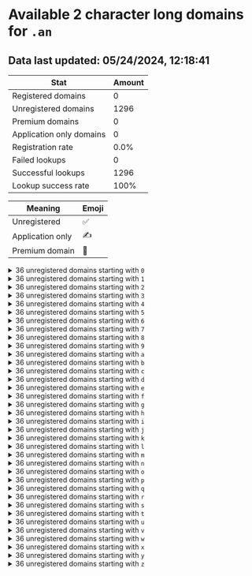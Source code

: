 # Available 2 character long domains for `.an`

## Data last updated: 05/24/2024, 12:18:41

|Stat|Amount|
|--|--|
|Registered domains|0|
|Unregistered domains|1296|
|Premium domains|0|
|Application only domains|0|
|Registration rate|0.0%|
|Failed lookups|0|
|Successful lookups|1296|
|Lookup success rate|100%|


|Meaning|Emoji|
|--|--|
|Unregistered|:white_check_mark:|
|Application only|:writing_hand:|
|Premium domain|:gem:|

<details>
<summary>36 unregistered domains starting with <bold><code>0</code></bold></summary>

|Type|Domain|
|--|--|
|:white_check_mark:|`00.an`|
|:white_check_mark:|`01.an`|
|:white_check_mark:|`02.an`|
|:white_check_mark:|`03.an`|
|:white_check_mark:|`04.an`|
|:white_check_mark:|`05.an`|
|:white_check_mark:|`06.an`|
|:white_check_mark:|`07.an`|
|:white_check_mark:|`08.an`|
|:white_check_mark:|`09.an`|
|:white_check_mark:|`0a.an`|
|:white_check_mark:|`0b.an`|
|:white_check_mark:|`0c.an`|
|:white_check_mark:|`0d.an`|
|:white_check_mark:|`0e.an`|
|:white_check_mark:|`0f.an`|
|:white_check_mark:|`0g.an`|
|:white_check_mark:|`0h.an`|
|:white_check_mark:|`0i.an`|
|:white_check_mark:|`0j.an`|
|:white_check_mark:|`0k.an`|
|:white_check_mark:|`0l.an`|
|:white_check_mark:|`0m.an`|
|:white_check_mark:|`0n.an`|
|:white_check_mark:|`0o.an`|
|:white_check_mark:|`0p.an`|
|:white_check_mark:|`0q.an`|
|:white_check_mark:|`0r.an`|
|:white_check_mark:|`0s.an`|
|:white_check_mark:|`0t.an`|
|:white_check_mark:|`0u.an`|
|:white_check_mark:|`0v.an`|
|:white_check_mark:|`0w.an`|
|:white_check_mark:|`0x.an`|
|:white_check_mark:|`0y.an`|
|:white_check_mark:|`0z.an`|
</details>
<details>
<summary>36 unregistered domains starting with <bold><code>1</code></bold></summary>

|Type|Domain|
|--|--|
|:white_check_mark:|`10.an`|
|:white_check_mark:|`11.an`|
|:white_check_mark:|`12.an`|
|:white_check_mark:|`13.an`|
|:white_check_mark:|`14.an`|
|:white_check_mark:|`15.an`|
|:white_check_mark:|`16.an`|
|:white_check_mark:|`17.an`|
|:white_check_mark:|`18.an`|
|:white_check_mark:|`19.an`|
|:white_check_mark:|`1a.an`|
|:white_check_mark:|`1b.an`|
|:white_check_mark:|`1c.an`|
|:white_check_mark:|`1d.an`|
|:white_check_mark:|`1e.an`|
|:white_check_mark:|`1f.an`|
|:white_check_mark:|`1g.an`|
|:white_check_mark:|`1h.an`|
|:white_check_mark:|`1i.an`|
|:white_check_mark:|`1j.an`|
|:white_check_mark:|`1k.an`|
|:white_check_mark:|`1l.an`|
|:white_check_mark:|`1m.an`|
|:white_check_mark:|`1n.an`|
|:white_check_mark:|`1o.an`|
|:white_check_mark:|`1p.an`|
|:white_check_mark:|`1q.an`|
|:white_check_mark:|`1r.an`|
|:white_check_mark:|`1s.an`|
|:white_check_mark:|`1t.an`|
|:white_check_mark:|`1u.an`|
|:white_check_mark:|`1v.an`|
|:white_check_mark:|`1w.an`|
|:white_check_mark:|`1x.an`|
|:white_check_mark:|`1y.an`|
|:white_check_mark:|`1z.an`|
</details>
<details>
<summary>36 unregistered domains starting with <bold><code>2</code></bold></summary>

|Type|Domain|
|--|--|
|:white_check_mark:|`20.an`|
|:white_check_mark:|`21.an`|
|:white_check_mark:|`22.an`|
|:white_check_mark:|`23.an`|
|:white_check_mark:|`24.an`|
|:white_check_mark:|`25.an`|
|:white_check_mark:|`26.an`|
|:white_check_mark:|`27.an`|
|:white_check_mark:|`28.an`|
|:white_check_mark:|`29.an`|
|:white_check_mark:|`2a.an`|
|:white_check_mark:|`2b.an`|
|:white_check_mark:|`2c.an`|
|:white_check_mark:|`2d.an`|
|:white_check_mark:|`2e.an`|
|:white_check_mark:|`2f.an`|
|:white_check_mark:|`2g.an`|
|:white_check_mark:|`2h.an`|
|:white_check_mark:|`2i.an`|
|:white_check_mark:|`2j.an`|
|:white_check_mark:|`2k.an`|
|:white_check_mark:|`2l.an`|
|:white_check_mark:|`2m.an`|
|:white_check_mark:|`2n.an`|
|:white_check_mark:|`2o.an`|
|:white_check_mark:|`2p.an`|
|:white_check_mark:|`2q.an`|
|:white_check_mark:|`2r.an`|
|:white_check_mark:|`2s.an`|
|:white_check_mark:|`2t.an`|
|:white_check_mark:|`2u.an`|
|:white_check_mark:|`2v.an`|
|:white_check_mark:|`2w.an`|
|:white_check_mark:|`2x.an`|
|:white_check_mark:|`2y.an`|
|:white_check_mark:|`2z.an`|
</details>
<details>
<summary>36 unregistered domains starting with <bold><code>3</code></bold></summary>

|Type|Domain|
|--|--|
|:white_check_mark:|`30.an`|
|:white_check_mark:|`31.an`|
|:white_check_mark:|`32.an`|
|:white_check_mark:|`33.an`|
|:white_check_mark:|`34.an`|
|:white_check_mark:|`35.an`|
|:white_check_mark:|`36.an`|
|:white_check_mark:|`37.an`|
|:white_check_mark:|`38.an`|
|:white_check_mark:|`39.an`|
|:white_check_mark:|`3a.an`|
|:white_check_mark:|`3b.an`|
|:white_check_mark:|`3c.an`|
|:white_check_mark:|`3d.an`|
|:white_check_mark:|`3e.an`|
|:white_check_mark:|`3f.an`|
|:white_check_mark:|`3g.an`|
|:white_check_mark:|`3h.an`|
|:white_check_mark:|`3i.an`|
|:white_check_mark:|`3j.an`|
|:white_check_mark:|`3k.an`|
|:white_check_mark:|`3l.an`|
|:white_check_mark:|`3m.an`|
|:white_check_mark:|`3n.an`|
|:white_check_mark:|`3o.an`|
|:white_check_mark:|`3p.an`|
|:white_check_mark:|`3q.an`|
|:white_check_mark:|`3r.an`|
|:white_check_mark:|`3s.an`|
|:white_check_mark:|`3t.an`|
|:white_check_mark:|`3u.an`|
|:white_check_mark:|`3v.an`|
|:white_check_mark:|`3w.an`|
|:white_check_mark:|`3x.an`|
|:white_check_mark:|`3y.an`|
|:white_check_mark:|`3z.an`|
</details>
<details>
<summary>36 unregistered domains starting with <bold><code>4</code></bold></summary>

|Type|Domain|
|--|--|
|:white_check_mark:|`40.an`|
|:white_check_mark:|`41.an`|
|:white_check_mark:|`42.an`|
|:white_check_mark:|`43.an`|
|:white_check_mark:|`44.an`|
|:white_check_mark:|`45.an`|
|:white_check_mark:|`46.an`|
|:white_check_mark:|`47.an`|
|:white_check_mark:|`48.an`|
|:white_check_mark:|`49.an`|
|:white_check_mark:|`4a.an`|
|:white_check_mark:|`4b.an`|
|:white_check_mark:|`4c.an`|
|:white_check_mark:|`4d.an`|
|:white_check_mark:|`4e.an`|
|:white_check_mark:|`4f.an`|
|:white_check_mark:|`4g.an`|
|:white_check_mark:|`4h.an`|
|:white_check_mark:|`4i.an`|
|:white_check_mark:|`4j.an`|
|:white_check_mark:|`4k.an`|
|:white_check_mark:|`4l.an`|
|:white_check_mark:|`4m.an`|
|:white_check_mark:|`4n.an`|
|:white_check_mark:|`4o.an`|
|:white_check_mark:|`4p.an`|
|:white_check_mark:|`4q.an`|
|:white_check_mark:|`4r.an`|
|:white_check_mark:|`4s.an`|
|:white_check_mark:|`4t.an`|
|:white_check_mark:|`4u.an`|
|:white_check_mark:|`4v.an`|
|:white_check_mark:|`4w.an`|
|:white_check_mark:|`4x.an`|
|:white_check_mark:|`4y.an`|
|:white_check_mark:|`4z.an`|
</details>
<details>
<summary>36 unregistered domains starting with <bold><code>5</code></bold></summary>

|Type|Domain|
|--|--|
|:white_check_mark:|`50.an`|
|:white_check_mark:|`51.an`|
|:white_check_mark:|`52.an`|
|:white_check_mark:|`53.an`|
|:white_check_mark:|`54.an`|
|:white_check_mark:|`55.an`|
|:white_check_mark:|`56.an`|
|:white_check_mark:|`57.an`|
|:white_check_mark:|`58.an`|
|:white_check_mark:|`59.an`|
|:white_check_mark:|`5a.an`|
|:white_check_mark:|`5b.an`|
|:white_check_mark:|`5c.an`|
|:white_check_mark:|`5d.an`|
|:white_check_mark:|`5e.an`|
|:white_check_mark:|`5f.an`|
|:white_check_mark:|`5g.an`|
|:white_check_mark:|`5h.an`|
|:white_check_mark:|`5i.an`|
|:white_check_mark:|`5j.an`|
|:white_check_mark:|`5k.an`|
|:white_check_mark:|`5l.an`|
|:white_check_mark:|`5m.an`|
|:white_check_mark:|`5n.an`|
|:white_check_mark:|`5o.an`|
|:white_check_mark:|`5p.an`|
|:white_check_mark:|`5q.an`|
|:white_check_mark:|`5r.an`|
|:white_check_mark:|`5s.an`|
|:white_check_mark:|`5t.an`|
|:white_check_mark:|`5u.an`|
|:white_check_mark:|`5v.an`|
|:white_check_mark:|`5w.an`|
|:white_check_mark:|`5x.an`|
|:white_check_mark:|`5y.an`|
|:white_check_mark:|`5z.an`|
</details>
<details>
<summary>36 unregistered domains starting with <bold><code>6</code></bold></summary>

|Type|Domain|
|--|--|
|:white_check_mark:|`60.an`|
|:white_check_mark:|`61.an`|
|:white_check_mark:|`62.an`|
|:white_check_mark:|`63.an`|
|:white_check_mark:|`64.an`|
|:white_check_mark:|`65.an`|
|:white_check_mark:|`66.an`|
|:white_check_mark:|`67.an`|
|:white_check_mark:|`68.an`|
|:white_check_mark:|`69.an`|
|:white_check_mark:|`6a.an`|
|:white_check_mark:|`6b.an`|
|:white_check_mark:|`6c.an`|
|:white_check_mark:|`6d.an`|
|:white_check_mark:|`6e.an`|
|:white_check_mark:|`6f.an`|
|:white_check_mark:|`6g.an`|
|:white_check_mark:|`6h.an`|
|:white_check_mark:|`6i.an`|
|:white_check_mark:|`6j.an`|
|:white_check_mark:|`6k.an`|
|:white_check_mark:|`6l.an`|
|:white_check_mark:|`6m.an`|
|:white_check_mark:|`6n.an`|
|:white_check_mark:|`6o.an`|
|:white_check_mark:|`6p.an`|
|:white_check_mark:|`6q.an`|
|:white_check_mark:|`6r.an`|
|:white_check_mark:|`6s.an`|
|:white_check_mark:|`6t.an`|
|:white_check_mark:|`6u.an`|
|:white_check_mark:|`6v.an`|
|:white_check_mark:|`6w.an`|
|:white_check_mark:|`6x.an`|
|:white_check_mark:|`6y.an`|
|:white_check_mark:|`6z.an`|
</details>
<details>
<summary>36 unregistered domains starting with <bold><code>7</code></bold></summary>

|Type|Domain|
|--|--|
|:white_check_mark:|`70.an`|
|:white_check_mark:|`71.an`|
|:white_check_mark:|`72.an`|
|:white_check_mark:|`73.an`|
|:white_check_mark:|`74.an`|
|:white_check_mark:|`75.an`|
|:white_check_mark:|`76.an`|
|:white_check_mark:|`77.an`|
|:white_check_mark:|`78.an`|
|:white_check_mark:|`79.an`|
|:white_check_mark:|`7a.an`|
|:white_check_mark:|`7b.an`|
|:white_check_mark:|`7c.an`|
|:white_check_mark:|`7d.an`|
|:white_check_mark:|`7e.an`|
|:white_check_mark:|`7f.an`|
|:white_check_mark:|`7g.an`|
|:white_check_mark:|`7h.an`|
|:white_check_mark:|`7i.an`|
|:white_check_mark:|`7j.an`|
|:white_check_mark:|`7k.an`|
|:white_check_mark:|`7l.an`|
|:white_check_mark:|`7m.an`|
|:white_check_mark:|`7n.an`|
|:white_check_mark:|`7o.an`|
|:white_check_mark:|`7p.an`|
|:white_check_mark:|`7q.an`|
|:white_check_mark:|`7r.an`|
|:white_check_mark:|`7s.an`|
|:white_check_mark:|`7t.an`|
|:white_check_mark:|`7u.an`|
|:white_check_mark:|`7v.an`|
|:white_check_mark:|`7w.an`|
|:white_check_mark:|`7x.an`|
|:white_check_mark:|`7y.an`|
|:white_check_mark:|`7z.an`|
</details>
<details>
<summary>36 unregistered domains starting with <bold><code>8</code></bold></summary>

|Type|Domain|
|--|--|
|:white_check_mark:|`80.an`|
|:white_check_mark:|`81.an`|
|:white_check_mark:|`82.an`|
|:white_check_mark:|`83.an`|
|:white_check_mark:|`84.an`|
|:white_check_mark:|`85.an`|
|:white_check_mark:|`86.an`|
|:white_check_mark:|`87.an`|
|:white_check_mark:|`88.an`|
|:white_check_mark:|`89.an`|
|:white_check_mark:|`8a.an`|
|:white_check_mark:|`8b.an`|
|:white_check_mark:|`8c.an`|
|:white_check_mark:|`8d.an`|
|:white_check_mark:|`8e.an`|
|:white_check_mark:|`8f.an`|
|:white_check_mark:|`8g.an`|
|:white_check_mark:|`8h.an`|
|:white_check_mark:|`8i.an`|
|:white_check_mark:|`8j.an`|
|:white_check_mark:|`8k.an`|
|:white_check_mark:|`8l.an`|
|:white_check_mark:|`8m.an`|
|:white_check_mark:|`8n.an`|
|:white_check_mark:|`8o.an`|
|:white_check_mark:|`8p.an`|
|:white_check_mark:|`8q.an`|
|:white_check_mark:|`8r.an`|
|:white_check_mark:|`8s.an`|
|:white_check_mark:|`8t.an`|
|:white_check_mark:|`8u.an`|
|:white_check_mark:|`8v.an`|
|:white_check_mark:|`8w.an`|
|:white_check_mark:|`8x.an`|
|:white_check_mark:|`8y.an`|
|:white_check_mark:|`8z.an`|
</details>
<details>
<summary>36 unregistered domains starting with <bold><code>9</code></bold></summary>

|Type|Domain|
|--|--|
|:white_check_mark:|`90.an`|
|:white_check_mark:|`91.an`|
|:white_check_mark:|`92.an`|
|:white_check_mark:|`93.an`|
|:white_check_mark:|`94.an`|
|:white_check_mark:|`95.an`|
|:white_check_mark:|`96.an`|
|:white_check_mark:|`97.an`|
|:white_check_mark:|`98.an`|
|:white_check_mark:|`99.an`|
|:white_check_mark:|`9a.an`|
|:white_check_mark:|`9b.an`|
|:white_check_mark:|`9c.an`|
|:white_check_mark:|`9d.an`|
|:white_check_mark:|`9e.an`|
|:white_check_mark:|`9f.an`|
|:white_check_mark:|`9g.an`|
|:white_check_mark:|`9h.an`|
|:white_check_mark:|`9i.an`|
|:white_check_mark:|`9j.an`|
|:white_check_mark:|`9k.an`|
|:white_check_mark:|`9l.an`|
|:white_check_mark:|`9m.an`|
|:white_check_mark:|`9n.an`|
|:white_check_mark:|`9o.an`|
|:white_check_mark:|`9p.an`|
|:white_check_mark:|`9q.an`|
|:white_check_mark:|`9r.an`|
|:white_check_mark:|`9s.an`|
|:white_check_mark:|`9t.an`|
|:white_check_mark:|`9u.an`|
|:white_check_mark:|`9v.an`|
|:white_check_mark:|`9w.an`|
|:white_check_mark:|`9x.an`|
|:white_check_mark:|`9y.an`|
|:white_check_mark:|`9z.an`|
</details>
<details>
<summary>36 unregistered domains starting with <bold><code>a</code></bold></summary>

|Type|Domain|
|--|--|
|:white_check_mark:|`a0.an`|
|:white_check_mark:|`a1.an`|
|:white_check_mark:|`a2.an`|
|:white_check_mark:|`a3.an`|
|:white_check_mark:|`a4.an`|
|:white_check_mark:|`a5.an`|
|:white_check_mark:|`a6.an`|
|:white_check_mark:|`a7.an`|
|:white_check_mark:|`a8.an`|
|:white_check_mark:|`a9.an`|
|:white_check_mark:|`aa.an`|
|:white_check_mark:|`ab.an`|
|:white_check_mark:|`ac.an`|
|:white_check_mark:|`ad.an`|
|:white_check_mark:|`ae.an`|
|:white_check_mark:|`af.an`|
|:white_check_mark:|`ag.an`|
|:white_check_mark:|`ah.an`|
|:white_check_mark:|`ai.an`|
|:white_check_mark:|`aj.an`|
|:white_check_mark:|`ak.an`|
|:white_check_mark:|`al.an`|
|:white_check_mark:|`am.an`|
|:white_check_mark:|`an.an`|
|:white_check_mark:|`ao.an`|
|:white_check_mark:|`ap.an`|
|:white_check_mark:|`aq.an`|
|:white_check_mark:|`ar.an`|
|:white_check_mark:|`as.an`|
|:white_check_mark:|`at.an`|
|:white_check_mark:|`au.an`|
|:white_check_mark:|`av.an`|
|:white_check_mark:|`aw.an`|
|:white_check_mark:|`ax.an`|
|:white_check_mark:|`ay.an`|
|:white_check_mark:|`az.an`|
</details>
<details>
<summary>36 unregistered domains starting with <bold><code>b</code></bold></summary>

|Type|Domain|
|--|--|
|:white_check_mark:|`b0.an`|
|:white_check_mark:|`b1.an`|
|:white_check_mark:|`b2.an`|
|:white_check_mark:|`b3.an`|
|:white_check_mark:|`b4.an`|
|:white_check_mark:|`b5.an`|
|:white_check_mark:|`b6.an`|
|:white_check_mark:|`b7.an`|
|:white_check_mark:|`b8.an`|
|:white_check_mark:|`b9.an`|
|:white_check_mark:|`ba.an`|
|:white_check_mark:|`bb.an`|
|:white_check_mark:|`bc.an`|
|:white_check_mark:|`bd.an`|
|:white_check_mark:|`be.an`|
|:white_check_mark:|`bf.an`|
|:white_check_mark:|`bg.an`|
|:white_check_mark:|`bh.an`|
|:white_check_mark:|`bi.an`|
|:white_check_mark:|`bj.an`|
|:white_check_mark:|`bk.an`|
|:white_check_mark:|`bl.an`|
|:white_check_mark:|`bm.an`|
|:white_check_mark:|`bn.an`|
|:white_check_mark:|`bo.an`|
|:white_check_mark:|`bp.an`|
|:white_check_mark:|`bq.an`|
|:white_check_mark:|`br.an`|
|:white_check_mark:|`bs.an`|
|:white_check_mark:|`bt.an`|
|:white_check_mark:|`bu.an`|
|:white_check_mark:|`bv.an`|
|:white_check_mark:|`bw.an`|
|:white_check_mark:|`bx.an`|
|:white_check_mark:|`by.an`|
|:white_check_mark:|`bz.an`|
</details>
<details>
<summary>36 unregistered domains starting with <bold><code>c</code></bold></summary>

|Type|Domain|
|--|--|
|:white_check_mark:|`c0.an`|
|:white_check_mark:|`c1.an`|
|:white_check_mark:|`c2.an`|
|:white_check_mark:|`c3.an`|
|:white_check_mark:|`c4.an`|
|:white_check_mark:|`c5.an`|
|:white_check_mark:|`c6.an`|
|:white_check_mark:|`c7.an`|
|:white_check_mark:|`c8.an`|
|:white_check_mark:|`c9.an`|
|:white_check_mark:|`ca.an`|
|:white_check_mark:|`cb.an`|
|:white_check_mark:|`cc.an`|
|:white_check_mark:|`cd.an`|
|:white_check_mark:|`ce.an`|
|:white_check_mark:|`cf.an`|
|:white_check_mark:|`cg.an`|
|:white_check_mark:|`ch.an`|
|:white_check_mark:|`ci.an`|
|:white_check_mark:|`cj.an`|
|:white_check_mark:|`ck.an`|
|:white_check_mark:|`cl.an`|
|:white_check_mark:|`cm.an`|
|:white_check_mark:|`cn.an`|
|:white_check_mark:|`co.an`|
|:white_check_mark:|`cp.an`|
|:white_check_mark:|`cq.an`|
|:white_check_mark:|`cr.an`|
|:white_check_mark:|`cs.an`|
|:white_check_mark:|`ct.an`|
|:white_check_mark:|`cu.an`|
|:white_check_mark:|`cv.an`|
|:white_check_mark:|`cw.an`|
|:white_check_mark:|`cx.an`|
|:white_check_mark:|`cy.an`|
|:white_check_mark:|`cz.an`|
</details>
<details>
<summary>36 unregistered domains starting with <bold><code>d</code></bold></summary>

|Type|Domain|
|--|--|
|:white_check_mark:|`d0.an`|
|:white_check_mark:|`d1.an`|
|:white_check_mark:|`d2.an`|
|:white_check_mark:|`d3.an`|
|:white_check_mark:|`d4.an`|
|:white_check_mark:|`d5.an`|
|:white_check_mark:|`d6.an`|
|:white_check_mark:|`d7.an`|
|:white_check_mark:|`d8.an`|
|:white_check_mark:|`d9.an`|
|:white_check_mark:|`da.an`|
|:white_check_mark:|`db.an`|
|:white_check_mark:|`dc.an`|
|:white_check_mark:|`dd.an`|
|:white_check_mark:|`de.an`|
|:white_check_mark:|`df.an`|
|:white_check_mark:|`dg.an`|
|:white_check_mark:|`dh.an`|
|:white_check_mark:|`di.an`|
|:white_check_mark:|`dj.an`|
|:white_check_mark:|`dk.an`|
|:white_check_mark:|`dl.an`|
|:white_check_mark:|`dm.an`|
|:white_check_mark:|`dn.an`|
|:white_check_mark:|`do.an`|
|:white_check_mark:|`dp.an`|
|:white_check_mark:|`dq.an`|
|:white_check_mark:|`dr.an`|
|:white_check_mark:|`ds.an`|
|:white_check_mark:|`dt.an`|
|:white_check_mark:|`du.an`|
|:white_check_mark:|`dv.an`|
|:white_check_mark:|`dw.an`|
|:white_check_mark:|`dx.an`|
|:white_check_mark:|`dy.an`|
|:white_check_mark:|`dz.an`|
</details>
<details>
<summary>36 unregistered domains starting with <bold><code>e</code></bold></summary>

|Type|Domain|
|--|--|
|:white_check_mark:|`e0.an`|
|:white_check_mark:|`e1.an`|
|:white_check_mark:|`e2.an`|
|:white_check_mark:|`e3.an`|
|:white_check_mark:|`e4.an`|
|:white_check_mark:|`e5.an`|
|:white_check_mark:|`e6.an`|
|:white_check_mark:|`e7.an`|
|:white_check_mark:|`e8.an`|
|:white_check_mark:|`e9.an`|
|:white_check_mark:|`ea.an`|
|:white_check_mark:|`eb.an`|
|:white_check_mark:|`ec.an`|
|:white_check_mark:|`ed.an`|
|:white_check_mark:|`ee.an`|
|:white_check_mark:|`ef.an`|
|:white_check_mark:|`eg.an`|
|:white_check_mark:|`eh.an`|
|:white_check_mark:|`ei.an`|
|:white_check_mark:|`ej.an`|
|:white_check_mark:|`ek.an`|
|:white_check_mark:|`el.an`|
|:white_check_mark:|`em.an`|
|:white_check_mark:|`en.an`|
|:white_check_mark:|`eo.an`|
|:white_check_mark:|`ep.an`|
|:white_check_mark:|`eq.an`|
|:white_check_mark:|`er.an`|
|:white_check_mark:|`es.an`|
|:white_check_mark:|`et.an`|
|:white_check_mark:|`eu.an`|
|:white_check_mark:|`ev.an`|
|:white_check_mark:|`ew.an`|
|:white_check_mark:|`ex.an`|
|:white_check_mark:|`ey.an`|
|:white_check_mark:|`ez.an`|
</details>
<details>
<summary>36 unregistered domains starting with <bold><code>f</code></bold></summary>

|Type|Domain|
|--|--|
|:white_check_mark:|`f0.an`|
|:white_check_mark:|`f1.an`|
|:white_check_mark:|`f2.an`|
|:white_check_mark:|`f3.an`|
|:white_check_mark:|`f4.an`|
|:white_check_mark:|`f5.an`|
|:white_check_mark:|`f6.an`|
|:white_check_mark:|`f7.an`|
|:white_check_mark:|`f8.an`|
|:white_check_mark:|`f9.an`|
|:white_check_mark:|`fa.an`|
|:white_check_mark:|`fb.an`|
|:white_check_mark:|`fc.an`|
|:white_check_mark:|`fd.an`|
|:white_check_mark:|`fe.an`|
|:white_check_mark:|`ff.an`|
|:white_check_mark:|`fg.an`|
|:white_check_mark:|`fh.an`|
|:white_check_mark:|`fi.an`|
|:white_check_mark:|`fj.an`|
|:white_check_mark:|`fk.an`|
|:white_check_mark:|`fl.an`|
|:white_check_mark:|`fm.an`|
|:white_check_mark:|`fn.an`|
|:white_check_mark:|`fo.an`|
|:white_check_mark:|`fp.an`|
|:white_check_mark:|`fq.an`|
|:white_check_mark:|`fr.an`|
|:white_check_mark:|`fs.an`|
|:white_check_mark:|`ft.an`|
|:white_check_mark:|`fu.an`|
|:white_check_mark:|`fv.an`|
|:white_check_mark:|`fw.an`|
|:white_check_mark:|`fx.an`|
|:white_check_mark:|`fy.an`|
|:white_check_mark:|`fz.an`|
</details>
<details>
<summary>36 unregistered domains starting with <bold><code>g</code></bold></summary>

|Type|Domain|
|--|--|
|:white_check_mark:|`g0.an`|
|:white_check_mark:|`g1.an`|
|:white_check_mark:|`g2.an`|
|:white_check_mark:|`g3.an`|
|:white_check_mark:|`g4.an`|
|:white_check_mark:|`g5.an`|
|:white_check_mark:|`g6.an`|
|:white_check_mark:|`g7.an`|
|:white_check_mark:|`g8.an`|
|:white_check_mark:|`g9.an`|
|:white_check_mark:|`ga.an`|
|:white_check_mark:|`gb.an`|
|:white_check_mark:|`gc.an`|
|:white_check_mark:|`gd.an`|
|:white_check_mark:|`ge.an`|
|:white_check_mark:|`gf.an`|
|:white_check_mark:|`gg.an`|
|:white_check_mark:|`gh.an`|
|:white_check_mark:|`gi.an`|
|:white_check_mark:|`gj.an`|
|:white_check_mark:|`gk.an`|
|:white_check_mark:|`gl.an`|
|:white_check_mark:|`gm.an`|
|:white_check_mark:|`gn.an`|
|:white_check_mark:|`go.an`|
|:white_check_mark:|`gp.an`|
|:white_check_mark:|`gq.an`|
|:white_check_mark:|`gr.an`|
|:white_check_mark:|`gs.an`|
|:white_check_mark:|`gt.an`|
|:white_check_mark:|`gu.an`|
|:white_check_mark:|`gv.an`|
|:white_check_mark:|`gw.an`|
|:white_check_mark:|`gx.an`|
|:white_check_mark:|`gy.an`|
|:white_check_mark:|`gz.an`|
</details>
<details>
<summary>36 unregistered domains starting with <bold><code>h</code></bold></summary>

|Type|Domain|
|--|--|
|:white_check_mark:|`h0.an`|
|:white_check_mark:|`h1.an`|
|:white_check_mark:|`h2.an`|
|:white_check_mark:|`h3.an`|
|:white_check_mark:|`h4.an`|
|:white_check_mark:|`h5.an`|
|:white_check_mark:|`h6.an`|
|:white_check_mark:|`h7.an`|
|:white_check_mark:|`h8.an`|
|:white_check_mark:|`h9.an`|
|:white_check_mark:|`ha.an`|
|:white_check_mark:|`hb.an`|
|:white_check_mark:|`hc.an`|
|:white_check_mark:|`hd.an`|
|:white_check_mark:|`he.an`|
|:white_check_mark:|`hf.an`|
|:white_check_mark:|`hg.an`|
|:white_check_mark:|`hh.an`|
|:white_check_mark:|`hi.an`|
|:white_check_mark:|`hj.an`|
|:white_check_mark:|`hk.an`|
|:white_check_mark:|`hl.an`|
|:white_check_mark:|`hm.an`|
|:white_check_mark:|`hn.an`|
|:white_check_mark:|`ho.an`|
|:white_check_mark:|`hp.an`|
|:white_check_mark:|`hq.an`|
|:white_check_mark:|`hr.an`|
|:white_check_mark:|`hs.an`|
|:white_check_mark:|`ht.an`|
|:white_check_mark:|`hu.an`|
|:white_check_mark:|`hv.an`|
|:white_check_mark:|`hw.an`|
|:white_check_mark:|`hx.an`|
|:white_check_mark:|`hy.an`|
|:white_check_mark:|`hz.an`|
</details>
<details>
<summary>36 unregistered domains starting with <bold><code>i</code></bold></summary>

|Type|Domain|
|--|--|
|:white_check_mark:|`i0.an`|
|:white_check_mark:|`i1.an`|
|:white_check_mark:|`i2.an`|
|:white_check_mark:|`i3.an`|
|:white_check_mark:|`i4.an`|
|:white_check_mark:|`i5.an`|
|:white_check_mark:|`i6.an`|
|:white_check_mark:|`i7.an`|
|:white_check_mark:|`i8.an`|
|:white_check_mark:|`i9.an`|
|:white_check_mark:|`ia.an`|
|:white_check_mark:|`ib.an`|
|:white_check_mark:|`ic.an`|
|:white_check_mark:|`id.an`|
|:white_check_mark:|`ie.an`|
|:white_check_mark:|`if.an`|
|:white_check_mark:|`ig.an`|
|:white_check_mark:|`ih.an`|
|:white_check_mark:|`ii.an`|
|:white_check_mark:|`ij.an`|
|:white_check_mark:|`ik.an`|
|:white_check_mark:|`il.an`|
|:white_check_mark:|`im.an`|
|:white_check_mark:|`in.an`|
|:white_check_mark:|`io.an`|
|:white_check_mark:|`ip.an`|
|:white_check_mark:|`iq.an`|
|:white_check_mark:|`ir.an`|
|:white_check_mark:|`is.an`|
|:white_check_mark:|`it.an`|
|:white_check_mark:|`iu.an`|
|:white_check_mark:|`iv.an`|
|:white_check_mark:|`iw.an`|
|:white_check_mark:|`ix.an`|
|:white_check_mark:|`iy.an`|
|:white_check_mark:|`iz.an`|
</details>
<details>
<summary>36 unregistered domains starting with <bold><code>j</code></bold></summary>

|Type|Domain|
|--|--|
|:white_check_mark:|`j0.an`|
|:white_check_mark:|`j1.an`|
|:white_check_mark:|`j2.an`|
|:white_check_mark:|`j3.an`|
|:white_check_mark:|`j4.an`|
|:white_check_mark:|`j5.an`|
|:white_check_mark:|`j6.an`|
|:white_check_mark:|`j7.an`|
|:white_check_mark:|`j8.an`|
|:white_check_mark:|`j9.an`|
|:white_check_mark:|`ja.an`|
|:white_check_mark:|`jb.an`|
|:white_check_mark:|`jc.an`|
|:white_check_mark:|`jd.an`|
|:white_check_mark:|`je.an`|
|:white_check_mark:|`jf.an`|
|:white_check_mark:|`jg.an`|
|:white_check_mark:|`jh.an`|
|:white_check_mark:|`ji.an`|
|:white_check_mark:|`jj.an`|
|:white_check_mark:|`jk.an`|
|:white_check_mark:|`jl.an`|
|:white_check_mark:|`jm.an`|
|:white_check_mark:|`jn.an`|
|:white_check_mark:|`jo.an`|
|:white_check_mark:|`jp.an`|
|:white_check_mark:|`jq.an`|
|:white_check_mark:|`jr.an`|
|:white_check_mark:|`js.an`|
|:white_check_mark:|`jt.an`|
|:white_check_mark:|`ju.an`|
|:white_check_mark:|`jv.an`|
|:white_check_mark:|`jw.an`|
|:white_check_mark:|`jx.an`|
|:white_check_mark:|`jy.an`|
|:white_check_mark:|`jz.an`|
</details>
<details>
<summary>36 unregistered domains starting with <bold><code>k</code></bold></summary>

|Type|Domain|
|--|--|
|:white_check_mark:|`k0.an`|
|:white_check_mark:|`k1.an`|
|:white_check_mark:|`k2.an`|
|:white_check_mark:|`k3.an`|
|:white_check_mark:|`k4.an`|
|:white_check_mark:|`k5.an`|
|:white_check_mark:|`k6.an`|
|:white_check_mark:|`k7.an`|
|:white_check_mark:|`k8.an`|
|:white_check_mark:|`k9.an`|
|:white_check_mark:|`ka.an`|
|:white_check_mark:|`kb.an`|
|:white_check_mark:|`kc.an`|
|:white_check_mark:|`kd.an`|
|:white_check_mark:|`ke.an`|
|:white_check_mark:|`kf.an`|
|:white_check_mark:|`kg.an`|
|:white_check_mark:|`kh.an`|
|:white_check_mark:|`ki.an`|
|:white_check_mark:|`kj.an`|
|:white_check_mark:|`kk.an`|
|:white_check_mark:|`kl.an`|
|:white_check_mark:|`km.an`|
|:white_check_mark:|`kn.an`|
|:white_check_mark:|`ko.an`|
|:white_check_mark:|`kp.an`|
|:white_check_mark:|`kq.an`|
|:white_check_mark:|`kr.an`|
|:white_check_mark:|`ks.an`|
|:white_check_mark:|`kt.an`|
|:white_check_mark:|`ku.an`|
|:white_check_mark:|`kv.an`|
|:white_check_mark:|`kw.an`|
|:white_check_mark:|`kx.an`|
|:white_check_mark:|`ky.an`|
|:white_check_mark:|`kz.an`|
</details>
<details>
<summary>36 unregistered domains starting with <bold><code>l</code></bold></summary>

|Type|Domain|
|--|--|
|:white_check_mark:|`l0.an`|
|:white_check_mark:|`l1.an`|
|:white_check_mark:|`l2.an`|
|:white_check_mark:|`l3.an`|
|:white_check_mark:|`l4.an`|
|:white_check_mark:|`l5.an`|
|:white_check_mark:|`l6.an`|
|:white_check_mark:|`l7.an`|
|:white_check_mark:|`l8.an`|
|:white_check_mark:|`l9.an`|
|:white_check_mark:|`la.an`|
|:white_check_mark:|`lb.an`|
|:white_check_mark:|`lc.an`|
|:white_check_mark:|`ld.an`|
|:white_check_mark:|`le.an`|
|:white_check_mark:|`lf.an`|
|:white_check_mark:|`lg.an`|
|:white_check_mark:|`lh.an`|
|:white_check_mark:|`li.an`|
|:white_check_mark:|`lj.an`|
|:white_check_mark:|`lk.an`|
|:white_check_mark:|`ll.an`|
|:white_check_mark:|`lm.an`|
|:white_check_mark:|`ln.an`|
|:white_check_mark:|`lo.an`|
|:white_check_mark:|`lp.an`|
|:white_check_mark:|`lq.an`|
|:white_check_mark:|`lr.an`|
|:white_check_mark:|`ls.an`|
|:white_check_mark:|`lt.an`|
|:white_check_mark:|`lu.an`|
|:white_check_mark:|`lv.an`|
|:white_check_mark:|`lw.an`|
|:white_check_mark:|`lx.an`|
|:white_check_mark:|`ly.an`|
|:white_check_mark:|`lz.an`|
</details>
<details>
<summary>36 unregistered domains starting with <bold><code>m</code></bold></summary>

|Type|Domain|
|--|--|
|:white_check_mark:|`m0.an`|
|:white_check_mark:|`m1.an`|
|:white_check_mark:|`m2.an`|
|:white_check_mark:|`m3.an`|
|:white_check_mark:|`m4.an`|
|:white_check_mark:|`m5.an`|
|:white_check_mark:|`m6.an`|
|:white_check_mark:|`m7.an`|
|:white_check_mark:|`m8.an`|
|:white_check_mark:|`m9.an`|
|:white_check_mark:|`ma.an`|
|:white_check_mark:|`mb.an`|
|:white_check_mark:|`mc.an`|
|:white_check_mark:|`md.an`|
|:white_check_mark:|`me.an`|
|:white_check_mark:|`mf.an`|
|:white_check_mark:|`mg.an`|
|:white_check_mark:|`mh.an`|
|:white_check_mark:|`mi.an`|
|:white_check_mark:|`mj.an`|
|:white_check_mark:|`mk.an`|
|:white_check_mark:|`ml.an`|
|:white_check_mark:|`mm.an`|
|:white_check_mark:|`mn.an`|
|:white_check_mark:|`mo.an`|
|:white_check_mark:|`mp.an`|
|:white_check_mark:|`mq.an`|
|:white_check_mark:|`mr.an`|
|:white_check_mark:|`ms.an`|
|:white_check_mark:|`mt.an`|
|:white_check_mark:|`mu.an`|
|:white_check_mark:|`mv.an`|
|:white_check_mark:|`mw.an`|
|:white_check_mark:|`mx.an`|
|:white_check_mark:|`my.an`|
|:white_check_mark:|`mz.an`|
</details>
<details>
<summary>36 unregistered domains starting with <bold><code>n</code></bold></summary>

|Type|Domain|
|--|--|
|:white_check_mark:|`n0.an`|
|:white_check_mark:|`n1.an`|
|:white_check_mark:|`n2.an`|
|:white_check_mark:|`n3.an`|
|:white_check_mark:|`n4.an`|
|:white_check_mark:|`n5.an`|
|:white_check_mark:|`n6.an`|
|:white_check_mark:|`n7.an`|
|:white_check_mark:|`n8.an`|
|:white_check_mark:|`n9.an`|
|:white_check_mark:|`na.an`|
|:white_check_mark:|`nb.an`|
|:white_check_mark:|`nc.an`|
|:white_check_mark:|`nd.an`|
|:white_check_mark:|`ne.an`|
|:white_check_mark:|`nf.an`|
|:white_check_mark:|`ng.an`|
|:white_check_mark:|`nh.an`|
|:white_check_mark:|`ni.an`|
|:white_check_mark:|`nj.an`|
|:white_check_mark:|`nk.an`|
|:white_check_mark:|`nl.an`|
|:white_check_mark:|`nm.an`|
|:white_check_mark:|`nn.an`|
|:white_check_mark:|`no.an`|
|:white_check_mark:|`np.an`|
|:white_check_mark:|`nq.an`|
|:white_check_mark:|`nr.an`|
|:white_check_mark:|`ns.an`|
|:white_check_mark:|`nt.an`|
|:white_check_mark:|`nu.an`|
|:white_check_mark:|`nv.an`|
|:white_check_mark:|`nw.an`|
|:white_check_mark:|`nx.an`|
|:white_check_mark:|`ny.an`|
|:white_check_mark:|`nz.an`|
</details>
<details>
<summary>36 unregistered domains starting with <bold><code>o</code></bold></summary>

|Type|Domain|
|--|--|
|:white_check_mark:|`o0.an`|
|:white_check_mark:|`o1.an`|
|:white_check_mark:|`o2.an`|
|:white_check_mark:|`o3.an`|
|:white_check_mark:|`o4.an`|
|:white_check_mark:|`o5.an`|
|:white_check_mark:|`o6.an`|
|:white_check_mark:|`o7.an`|
|:white_check_mark:|`o8.an`|
|:white_check_mark:|`o9.an`|
|:white_check_mark:|`oa.an`|
|:white_check_mark:|`ob.an`|
|:white_check_mark:|`oc.an`|
|:white_check_mark:|`od.an`|
|:white_check_mark:|`oe.an`|
|:white_check_mark:|`of.an`|
|:white_check_mark:|`og.an`|
|:white_check_mark:|`oh.an`|
|:white_check_mark:|`oi.an`|
|:white_check_mark:|`oj.an`|
|:white_check_mark:|`ok.an`|
|:white_check_mark:|`ol.an`|
|:white_check_mark:|`om.an`|
|:white_check_mark:|`on.an`|
|:white_check_mark:|`oo.an`|
|:white_check_mark:|`op.an`|
|:white_check_mark:|`oq.an`|
|:white_check_mark:|`or.an`|
|:white_check_mark:|`os.an`|
|:white_check_mark:|`ot.an`|
|:white_check_mark:|`ou.an`|
|:white_check_mark:|`ov.an`|
|:white_check_mark:|`ow.an`|
|:white_check_mark:|`ox.an`|
|:white_check_mark:|`oy.an`|
|:white_check_mark:|`oz.an`|
</details>
<details>
<summary>36 unregistered domains starting with <bold><code>p</code></bold></summary>

|Type|Domain|
|--|--|
|:white_check_mark:|`p0.an`|
|:white_check_mark:|`p1.an`|
|:white_check_mark:|`p2.an`|
|:white_check_mark:|`p3.an`|
|:white_check_mark:|`p4.an`|
|:white_check_mark:|`p5.an`|
|:white_check_mark:|`p6.an`|
|:white_check_mark:|`p7.an`|
|:white_check_mark:|`p8.an`|
|:white_check_mark:|`p9.an`|
|:white_check_mark:|`pa.an`|
|:white_check_mark:|`pb.an`|
|:white_check_mark:|`pc.an`|
|:white_check_mark:|`pd.an`|
|:white_check_mark:|`pe.an`|
|:white_check_mark:|`pf.an`|
|:white_check_mark:|`pg.an`|
|:white_check_mark:|`ph.an`|
|:white_check_mark:|`pi.an`|
|:white_check_mark:|`pj.an`|
|:white_check_mark:|`pk.an`|
|:white_check_mark:|`pl.an`|
|:white_check_mark:|`pm.an`|
|:white_check_mark:|`pn.an`|
|:white_check_mark:|`po.an`|
|:white_check_mark:|`pp.an`|
|:white_check_mark:|`pq.an`|
|:white_check_mark:|`pr.an`|
|:white_check_mark:|`ps.an`|
|:white_check_mark:|`pt.an`|
|:white_check_mark:|`pu.an`|
|:white_check_mark:|`pv.an`|
|:white_check_mark:|`pw.an`|
|:white_check_mark:|`px.an`|
|:white_check_mark:|`py.an`|
|:white_check_mark:|`pz.an`|
</details>
<details>
<summary>36 unregistered domains starting with <bold><code>q</code></bold></summary>

|Type|Domain|
|--|--|
|:white_check_mark:|`q0.an`|
|:white_check_mark:|`q1.an`|
|:white_check_mark:|`q2.an`|
|:white_check_mark:|`q3.an`|
|:white_check_mark:|`q4.an`|
|:white_check_mark:|`q5.an`|
|:white_check_mark:|`q6.an`|
|:white_check_mark:|`q7.an`|
|:white_check_mark:|`q8.an`|
|:white_check_mark:|`q9.an`|
|:white_check_mark:|`qa.an`|
|:white_check_mark:|`qb.an`|
|:white_check_mark:|`qc.an`|
|:white_check_mark:|`qd.an`|
|:white_check_mark:|`qe.an`|
|:white_check_mark:|`qf.an`|
|:white_check_mark:|`qg.an`|
|:white_check_mark:|`qh.an`|
|:white_check_mark:|`qi.an`|
|:white_check_mark:|`qj.an`|
|:white_check_mark:|`qk.an`|
|:white_check_mark:|`ql.an`|
|:white_check_mark:|`qm.an`|
|:white_check_mark:|`qn.an`|
|:white_check_mark:|`qo.an`|
|:white_check_mark:|`qp.an`|
|:white_check_mark:|`qq.an`|
|:white_check_mark:|`qr.an`|
|:white_check_mark:|`qs.an`|
|:white_check_mark:|`qt.an`|
|:white_check_mark:|`qu.an`|
|:white_check_mark:|`qv.an`|
|:white_check_mark:|`qw.an`|
|:white_check_mark:|`qx.an`|
|:white_check_mark:|`qy.an`|
|:white_check_mark:|`qz.an`|
</details>
<details>
<summary>36 unregistered domains starting with <bold><code>r</code></bold></summary>

|Type|Domain|
|--|--|
|:white_check_mark:|`r0.an`|
|:white_check_mark:|`r1.an`|
|:white_check_mark:|`r2.an`|
|:white_check_mark:|`r3.an`|
|:white_check_mark:|`r4.an`|
|:white_check_mark:|`r5.an`|
|:white_check_mark:|`r6.an`|
|:white_check_mark:|`r7.an`|
|:white_check_mark:|`r8.an`|
|:white_check_mark:|`r9.an`|
|:white_check_mark:|`ra.an`|
|:white_check_mark:|`rb.an`|
|:white_check_mark:|`rc.an`|
|:white_check_mark:|`rd.an`|
|:white_check_mark:|`re.an`|
|:white_check_mark:|`rf.an`|
|:white_check_mark:|`rg.an`|
|:white_check_mark:|`rh.an`|
|:white_check_mark:|`ri.an`|
|:white_check_mark:|`rj.an`|
|:white_check_mark:|`rk.an`|
|:white_check_mark:|`rl.an`|
|:white_check_mark:|`rm.an`|
|:white_check_mark:|`rn.an`|
|:white_check_mark:|`ro.an`|
|:white_check_mark:|`rp.an`|
|:white_check_mark:|`rq.an`|
|:white_check_mark:|`rr.an`|
|:white_check_mark:|`rs.an`|
|:white_check_mark:|`rt.an`|
|:white_check_mark:|`ru.an`|
|:white_check_mark:|`rv.an`|
|:white_check_mark:|`rw.an`|
|:white_check_mark:|`rx.an`|
|:white_check_mark:|`ry.an`|
|:white_check_mark:|`rz.an`|
</details>
<details>
<summary>36 unregistered domains starting with <bold><code>s</code></bold></summary>

|Type|Domain|
|--|--|
|:white_check_mark:|`s0.an`|
|:white_check_mark:|`s1.an`|
|:white_check_mark:|`s2.an`|
|:white_check_mark:|`s3.an`|
|:white_check_mark:|`s4.an`|
|:white_check_mark:|`s5.an`|
|:white_check_mark:|`s6.an`|
|:white_check_mark:|`s7.an`|
|:white_check_mark:|`s8.an`|
|:white_check_mark:|`s9.an`|
|:white_check_mark:|`sa.an`|
|:white_check_mark:|`sb.an`|
|:white_check_mark:|`sc.an`|
|:white_check_mark:|`sd.an`|
|:white_check_mark:|`se.an`|
|:white_check_mark:|`sf.an`|
|:white_check_mark:|`sg.an`|
|:white_check_mark:|`sh.an`|
|:white_check_mark:|`si.an`|
|:white_check_mark:|`sj.an`|
|:white_check_mark:|`sk.an`|
|:white_check_mark:|`sl.an`|
|:white_check_mark:|`sm.an`|
|:white_check_mark:|`sn.an`|
|:white_check_mark:|`so.an`|
|:white_check_mark:|`sp.an`|
|:white_check_mark:|`sq.an`|
|:white_check_mark:|`sr.an`|
|:white_check_mark:|`ss.an`|
|:white_check_mark:|`st.an`|
|:white_check_mark:|`su.an`|
|:white_check_mark:|`sv.an`|
|:white_check_mark:|`sw.an`|
|:white_check_mark:|`sx.an`|
|:white_check_mark:|`sy.an`|
|:white_check_mark:|`sz.an`|
</details>
<details>
<summary>36 unregistered domains starting with <bold><code>t</code></bold></summary>

|Type|Domain|
|--|--|
|:white_check_mark:|`t0.an`|
|:white_check_mark:|`t1.an`|
|:white_check_mark:|`t2.an`|
|:white_check_mark:|`t3.an`|
|:white_check_mark:|`t4.an`|
|:white_check_mark:|`t5.an`|
|:white_check_mark:|`t6.an`|
|:white_check_mark:|`t7.an`|
|:white_check_mark:|`t8.an`|
|:white_check_mark:|`t9.an`|
|:white_check_mark:|`ta.an`|
|:white_check_mark:|`tb.an`|
|:white_check_mark:|`tc.an`|
|:white_check_mark:|`td.an`|
|:white_check_mark:|`te.an`|
|:white_check_mark:|`tf.an`|
|:white_check_mark:|`tg.an`|
|:white_check_mark:|`th.an`|
|:white_check_mark:|`ti.an`|
|:white_check_mark:|`tj.an`|
|:white_check_mark:|`tk.an`|
|:white_check_mark:|`tl.an`|
|:white_check_mark:|`tm.an`|
|:white_check_mark:|`tn.an`|
|:white_check_mark:|`to.an`|
|:white_check_mark:|`tp.an`|
|:white_check_mark:|`tq.an`|
|:white_check_mark:|`tr.an`|
|:white_check_mark:|`ts.an`|
|:white_check_mark:|`tt.an`|
|:white_check_mark:|`tu.an`|
|:white_check_mark:|`tv.an`|
|:white_check_mark:|`tw.an`|
|:white_check_mark:|`tx.an`|
|:white_check_mark:|`ty.an`|
|:white_check_mark:|`tz.an`|
</details>
<details>
<summary>36 unregistered domains starting with <bold><code>u</code></bold></summary>

|Type|Domain|
|--|--|
|:white_check_mark:|`u0.an`|
|:white_check_mark:|`u1.an`|
|:white_check_mark:|`u2.an`|
|:white_check_mark:|`u3.an`|
|:white_check_mark:|`u4.an`|
|:white_check_mark:|`u5.an`|
|:white_check_mark:|`u6.an`|
|:white_check_mark:|`u7.an`|
|:white_check_mark:|`u8.an`|
|:white_check_mark:|`u9.an`|
|:white_check_mark:|`ua.an`|
|:white_check_mark:|`ub.an`|
|:white_check_mark:|`uc.an`|
|:white_check_mark:|`ud.an`|
|:white_check_mark:|`ue.an`|
|:white_check_mark:|`uf.an`|
|:white_check_mark:|`ug.an`|
|:white_check_mark:|`uh.an`|
|:white_check_mark:|`ui.an`|
|:white_check_mark:|`uj.an`|
|:white_check_mark:|`uk.an`|
|:white_check_mark:|`ul.an`|
|:white_check_mark:|`um.an`|
|:white_check_mark:|`un.an`|
|:white_check_mark:|`uo.an`|
|:white_check_mark:|`up.an`|
|:white_check_mark:|`uq.an`|
|:white_check_mark:|`ur.an`|
|:white_check_mark:|`us.an`|
|:white_check_mark:|`ut.an`|
|:white_check_mark:|`uu.an`|
|:white_check_mark:|`uv.an`|
|:white_check_mark:|`uw.an`|
|:white_check_mark:|`ux.an`|
|:white_check_mark:|`uy.an`|
|:white_check_mark:|`uz.an`|
</details>
<details>
<summary>36 unregistered domains starting with <bold><code>v</code></bold></summary>

|Type|Domain|
|--|--|
|:white_check_mark:|`v0.an`|
|:white_check_mark:|`v1.an`|
|:white_check_mark:|`v2.an`|
|:white_check_mark:|`v3.an`|
|:white_check_mark:|`v4.an`|
|:white_check_mark:|`v5.an`|
|:white_check_mark:|`v6.an`|
|:white_check_mark:|`v7.an`|
|:white_check_mark:|`v8.an`|
|:white_check_mark:|`v9.an`|
|:white_check_mark:|`va.an`|
|:white_check_mark:|`vb.an`|
|:white_check_mark:|`vc.an`|
|:white_check_mark:|`vd.an`|
|:white_check_mark:|`ve.an`|
|:white_check_mark:|`vf.an`|
|:white_check_mark:|`vg.an`|
|:white_check_mark:|`vh.an`|
|:white_check_mark:|`vi.an`|
|:white_check_mark:|`vj.an`|
|:white_check_mark:|`vk.an`|
|:white_check_mark:|`vl.an`|
|:white_check_mark:|`vm.an`|
|:white_check_mark:|`vn.an`|
|:white_check_mark:|`vo.an`|
|:white_check_mark:|`vp.an`|
|:white_check_mark:|`vq.an`|
|:white_check_mark:|`vr.an`|
|:white_check_mark:|`vs.an`|
|:white_check_mark:|`vt.an`|
|:white_check_mark:|`vu.an`|
|:white_check_mark:|`vv.an`|
|:white_check_mark:|`vw.an`|
|:white_check_mark:|`vx.an`|
|:white_check_mark:|`vy.an`|
|:white_check_mark:|`vz.an`|
</details>
<details>
<summary>36 unregistered domains starting with <bold><code>w</code></bold></summary>

|Type|Domain|
|--|--|
|:white_check_mark:|`w0.an`|
|:white_check_mark:|`w1.an`|
|:white_check_mark:|`w2.an`|
|:white_check_mark:|`w3.an`|
|:white_check_mark:|`w4.an`|
|:white_check_mark:|`w5.an`|
|:white_check_mark:|`w6.an`|
|:white_check_mark:|`w7.an`|
|:white_check_mark:|`w8.an`|
|:white_check_mark:|`w9.an`|
|:white_check_mark:|`wa.an`|
|:white_check_mark:|`wb.an`|
|:white_check_mark:|`wc.an`|
|:white_check_mark:|`wd.an`|
|:white_check_mark:|`we.an`|
|:white_check_mark:|`wf.an`|
|:white_check_mark:|`wg.an`|
|:white_check_mark:|`wh.an`|
|:white_check_mark:|`wi.an`|
|:white_check_mark:|`wj.an`|
|:white_check_mark:|`wk.an`|
|:white_check_mark:|`wl.an`|
|:white_check_mark:|`wm.an`|
|:white_check_mark:|`wn.an`|
|:white_check_mark:|`wo.an`|
|:white_check_mark:|`wp.an`|
|:white_check_mark:|`wq.an`|
|:white_check_mark:|`wr.an`|
|:white_check_mark:|`ws.an`|
|:white_check_mark:|`wt.an`|
|:white_check_mark:|`wu.an`|
|:white_check_mark:|`wv.an`|
|:white_check_mark:|`ww.an`|
|:white_check_mark:|`wx.an`|
|:white_check_mark:|`wy.an`|
|:white_check_mark:|`wz.an`|
</details>
<details>
<summary>36 unregistered domains starting with <bold><code>x</code></bold></summary>

|Type|Domain|
|--|--|
|:white_check_mark:|`x0.an`|
|:white_check_mark:|`x1.an`|
|:white_check_mark:|`x2.an`|
|:white_check_mark:|`x3.an`|
|:white_check_mark:|`x4.an`|
|:white_check_mark:|`x5.an`|
|:white_check_mark:|`x6.an`|
|:white_check_mark:|`x7.an`|
|:white_check_mark:|`x8.an`|
|:white_check_mark:|`x9.an`|
|:white_check_mark:|`xa.an`|
|:white_check_mark:|`xb.an`|
|:white_check_mark:|`xc.an`|
|:white_check_mark:|`xd.an`|
|:white_check_mark:|`xe.an`|
|:white_check_mark:|`xf.an`|
|:white_check_mark:|`xg.an`|
|:white_check_mark:|`xh.an`|
|:white_check_mark:|`xi.an`|
|:white_check_mark:|`xj.an`|
|:white_check_mark:|`xk.an`|
|:white_check_mark:|`xl.an`|
|:white_check_mark:|`xm.an`|
|:white_check_mark:|`xn.an`|
|:white_check_mark:|`xo.an`|
|:white_check_mark:|`xp.an`|
|:white_check_mark:|`xq.an`|
|:white_check_mark:|`xr.an`|
|:white_check_mark:|`xs.an`|
|:white_check_mark:|`xt.an`|
|:white_check_mark:|`xu.an`|
|:white_check_mark:|`xv.an`|
|:white_check_mark:|`xw.an`|
|:white_check_mark:|`xx.an`|
|:white_check_mark:|`xy.an`|
|:white_check_mark:|`xz.an`|
</details>
<details>
<summary>36 unregistered domains starting with <bold><code>y</code></bold></summary>

|Type|Domain|
|--|--|
|:white_check_mark:|`y0.an`|
|:white_check_mark:|`y1.an`|
|:white_check_mark:|`y2.an`|
|:white_check_mark:|`y3.an`|
|:white_check_mark:|`y4.an`|
|:white_check_mark:|`y5.an`|
|:white_check_mark:|`y6.an`|
|:white_check_mark:|`y7.an`|
|:white_check_mark:|`y8.an`|
|:white_check_mark:|`y9.an`|
|:white_check_mark:|`ya.an`|
|:white_check_mark:|`yb.an`|
|:white_check_mark:|`yc.an`|
|:white_check_mark:|`yd.an`|
|:white_check_mark:|`ye.an`|
|:white_check_mark:|`yf.an`|
|:white_check_mark:|`yg.an`|
|:white_check_mark:|`yh.an`|
|:white_check_mark:|`yi.an`|
|:white_check_mark:|`yj.an`|
|:white_check_mark:|`yk.an`|
|:white_check_mark:|`yl.an`|
|:white_check_mark:|`ym.an`|
|:white_check_mark:|`yn.an`|
|:white_check_mark:|`yo.an`|
|:white_check_mark:|`yp.an`|
|:white_check_mark:|`yq.an`|
|:white_check_mark:|`yr.an`|
|:white_check_mark:|`ys.an`|
|:white_check_mark:|`yt.an`|
|:white_check_mark:|`yu.an`|
|:white_check_mark:|`yv.an`|
|:white_check_mark:|`yw.an`|
|:white_check_mark:|`yx.an`|
|:white_check_mark:|`yy.an`|
|:white_check_mark:|`yz.an`|
</details>
<details>
<summary>36 unregistered domains starting with <bold><code>z</code></bold></summary>

|Type|Domain|
|--|--|
|:white_check_mark:|`z0.an`|
|:white_check_mark:|`z1.an`|
|:white_check_mark:|`z2.an`|
|:white_check_mark:|`z3.an`|
|:white_check_mark:|`z4.an`|
|:white_check_mark:|`z5.an`|
|:white_check_mark:|`z6.an`|
|:white_check_mark:|`z7.an`|
|:white_check_mark:|`z8.an`|
|:white_check_mark:|`z9.an`|
|:white_check_mark:|`za.an`|
|:white_check_mark:|`zb.an`|
|:white_check_mark:|`zc.an`|
|:white_check_mark:|`zd.an`|
|:white_check_mark:|`ze.an`|
|:white_check_mark:|`zf.an`|
|:white_check_mark:|`zg.an`|
|:white_check_mark:|`zh.an`|
|:white_check_mark:|`zi.an`|
|:white_check_mark:|`zj.an`|
|:white_check_mark:|`zk.an`|
|:white_check_mark:|`zl.an`|
|:white_check_mark:|`zm.an`|
|:white_check_mark:|`zn.an`|
|:white_check_mark:|`zo.an`|
|:white_check_mark:|`zp.an`|
|:white_check_mark:|`zq.an`|
|:white_check_mark:|`zr.an`|
|:white_check_mark:|`zs.an`|
|:white_check_mark:|`zt.an`|
|:white_check_mark:|`zu.an`|
|:white_check_mark:|`zv.an`|
|:white_check_mark:|`zw.an`|
|:white_check_mark:|`zx.an`|
|:white_check_mark:|`zy.an`|
|:white_check_mark:|`zz.an`|
</details>